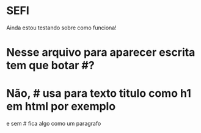 # SEFI
Ainda estou testando sobre como funciona!
# Nesse arquivo para aparecer escrita tem que botar #?
# Não, # usa para texto titulo como h1 em html por exemplo
e sem # fica algo como um paragrafo
